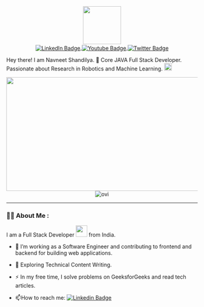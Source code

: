 <div id="header" align="center">
  <img src="https://media.giphy.com/media/M9gbBd9nbDrOTu1Mqx/giphy.gif" width="100"/>
</div>

<div id="badges" align = "center">
  <a href="https://www.linkedin.com/in/navneet-shandilya-b03b04181/">
    <img src="https://img.shields.io/badge/LinkedIn-blue?style=for-the-badge&logo=linkedin&logoColor=white" alt="LinkedIn Badge" align = "center"/>
  </a>
  <a href="https://www.youtube.com/channel/UCW0kel4POoe9Po-SCqXLi3Q">
    <img src="https://img.shields.io/badge/YouTube-red?style=for-the-badge&logo=youtube&logoColor=white" alt="Youtube Badge" align = "center"/>
  </a>
  <a href="https://twitter.com/Brahmin_Navneet">
    <img src="https://img.shields.io/badge/Twitter-blue?style=for-the-badge&logo=twitter&logoColor=white" alt="Twitter Badge" align = "center"/>
  </a>
</div>

<p>
  Hey there! I am Navneet Shandilya. 👋
  Core JAVA Full Stack Developer. Passionate about Research in Robotics and Machine Learning.
  <img src="https://media.giphy.com/media/hvRJCLFzcasrR4ia7z/giphy.gif" width="20px"/>
<p>

<div align="center">
  <img src="https://media.giphy.com/media/v1.Y2lkPTc5MGI3NjExeDV5MGZyZzRtdTgwZ2M0cjg2ejBmNGZiZDRlOHBmZjF5aWJnZm52cyZlcD12MV9pbnRlcm5hbF9naWZfYnlfaWQmY3Q9Zw/dWesBcTLavkZuG35MI/giphy.gif" width="600" height="300"/>
</div>

<div align = "center">
  <img src="https://github-readme-stats.vercel.app/api/top-langs?username=navneet72159&show_icons=true&locale=en&layout=compact&theme=chartreuse-dark" alt="ovi" />
</div>

---

### :woman_technologist: About Me :

I am a Full Stack Developer <img src="https://media.giphy.com/media/WUlplcMpOCEmTGBtBW/giphy.gif" width="30"> from India.

- :telescope: I’m working as a Software Engineer and contributing to frontend and backend for building web applications.

- :seedling: Exploring Technical Content Writing.

- :zap: In my free time, I solve problems on GeeksforGeeks and read tech articles.

- :mailbox:How to reach me: [![Linkedin Badge](https://img.shields.io/badge/-navneet-blue?style=flat&logo=Linkedin&logoColor=white)](https://www.linkedin.com/in/navneet-shandilya-b03b04181/)
